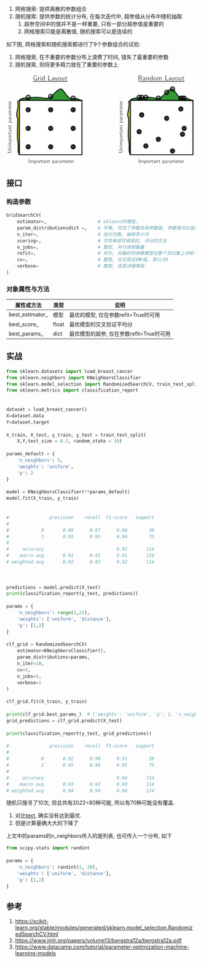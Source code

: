 
1. 网格搜索: 提供离散的参数组合
2. 随机搜索: 提供参数的统计分布, 在每次迭代中, 超参值从分布中随机抽取
    1. 超参空间中的值并不是一样重要, 只有一部分超参值是重要的
    2. 网格搜索只能是离散值, 随机搜索可以是连续的 
    

如下图, 网格搜索和随机搜索都进行了9个参数组合的试验:
1. 网格搜索, 在不重要的参数分布上浪费了时间, 错失了最重要的参数
2. 随机搜索, 则将更多精力放在了重要的参数上

![alt text](超参调优_随机搜寻randomsearching.md/1.png)


## 接口
### 构造参数
```python
GridSearchCV(
    estimator=,                   # sklearn的模型, 
    param_distributionsdict =,    # 字典, 包含了参数名和参数值, 参数值可以是scipy.stats.distributions的分布, 也可以是列表. 如果是分布, 则随机采样, 如果是列表则等概率抽取
    n_iter=,                      # 迭代次数, 抽样多少次
    scoring=,                     # 字符串或可调用的, 评分的方法
    n_jobs=,                      # 整型, 并行进程数量
    refit=,                       # 布尔, 将最好的参数模型在整个测试集上训练一遍
    cv=,                          # 整型, 交叉验证的K值, 默认为5
    verbose=                      # 整型, 信息详细等级
)
```


### 对象属性与方法

属性或方法|类型|说明
--|--|--
best_estimator_|模型|最优的模型, 仅在参数refit=True时可用
best_score_|float|最优模型的交叉验证平均分
best_params_|dict|最优模型的超参, 仅在参数refit=True时可用

## 实战


```python
from sklearn.datasets import load_breast_cancer 
from sklearn.neighbors import KNeighborsClassifier
from sklearn.model_selection import RandomizedSearchCV, train_test_split 
from sklearn.metrics import classification_report


dataset = load_breast_cancer()
X=dataset.data
Y=dataset.target

X_train, X_test, y_train, y_test = train_test_split( 
    X,Y,test_size = 0.2, random_state = 10) 

params_default = {
    'n_neighbors': 5,
    'weights': 'uniform',
    'p': 2
}

model = KNeighborsClassifier(**params_default)
model.fit(X_train, y_train) 


#               precision    recall  f1-score   support
# 
#            0       0.89      0.87      0.88        39
#            1       0.93      0.95      0.94        75
# 
#     accuracy                           0.92       114
#    macro avg       0.91      0.91      0.91       114
# weighted avg       0.92      0.92      0.92       114



predictions = model.predict(X_test) 
print(classification_report(y_test, predictions)) 

params = {
    'n_neighbors': range(1,21),
    'weights': ['uniform', 'distance'],
    'p': [1,2]
}

clf_grid = RandomizedSearchCV(
    estimator=KNeighborsClassifier(),
    param_distributions=params,
    n_iter=10,
    cv=5,
    n_jobs=5,
    verbose=1
)

clf_grid.fit(X_train, y_train) 

print(clf_grid.best_params_)  # {'weights': 'uniform', 'p': 1, 'n_neighbors': 9}
grid_predictions = clf_grid.predict(X_test) 

print(classification_report(y_test, grid_predictions)) 

#               precision    recall  f1-score   support
# 
#            0       0.92      0.90      0.91        39
#            1       0.95      0.96      0.95        75
# 
#     accuracy                           0.94       114
#    macro avg       0.93      0.93      0.93       114
# weighted avg       0.94      0.94      0.94       114

```

随机只搜寻了10次, 但总共有20*2*2=80种可能, 所以有70种可能没有覆盖. 
1. 对比[text](超参调优_网格搜寻.md), 确实没有达到最优.
2. 但是计算量确大大的下降了


上文中的params的n_neighbors传入的是列表, 也可传入一个分布, 如下

```python
from scipy.stats import randint

params = {
    'n_neighbors': randint(1, 20),
    'weights': ['uniform', 'distance'],
    'p': [1,2]
}
```





## 参考
1. https://scikit-learn.org/stable/modules/generated/sklearn.model_selection.RandomizedSearchCV.html
2. https://www.jmlr.org/papers/volume13/bergstra12a/bergstra12a.pdf
3. https://www.datacamp.com/tutorial/parameter-optimization-machine-learning-models
